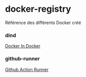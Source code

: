 # docker-registry
Référence des différents Docker créé

### dind
[Docker In Docker](https://github.com/cruizsan/docker-registry/tree/master/dind)

### github-runner
[Github Action Runner](https://github.com/cruizsan/docker-registry/tree/master/github-runner)
